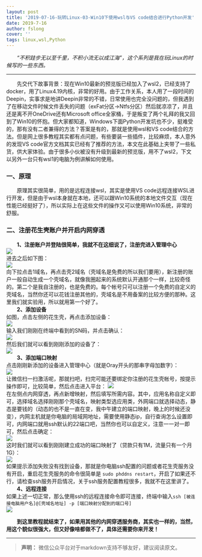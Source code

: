 ```yaml
---
layout: post
title: '2019-07-16-玩转Linux-03-Win10下使用wsl与VS code结合进行Python开发'
date: 2019-7-16
author: fslong
cover: ''
tags: linux,wsl,Python
---
```

  
&emsp;&emsp;*“不积跬步无以至千里，不积小流无以成江海”，这个系列是我在玩Linux的时候写的一些东西。*  
   

---
&emsp;&emsp;先交代下故事背景：现在Win10最新的预览版已经加入了wsl2，已经支持了docker，用了Linux4.19内核，非常的好用。由于工作关系，本人用了一段时间的Deepin，实事求是地讲Deepin非常的不错，日常使用也完全没问题的，但我遇到了在移动文件时候文件丢失的问题（exFat分区→Ntfs分区）然后就凉凉了，并且还是离不开OneDrive还有Microsoft office全家桶，于是叛变了两个礼拜的我又回到了Win10的怀抱。但大家都知道，Windows下面Python开发坑也不少，挺难受的，那有没有二者兼得的方法？答案是有的，那就是使用wsl和VS code结合的方法。但是网上很多教程其实都有点问题，有些要装一些插件，比较麻烦，本人意外的发现VS code官方文档其实已经有了推荐的方法，本文在此基础上夹带了一些私货，供大家体验。由于很多小伙被没有升级到最新的预览版，用不了wsl2，下文以另外一台只有wsl1的电脑为例讲解如何使用。  

### 一、原理  
 

&emsp;&emsp;原理其实很简单，用的是远程连接wsl，其实是使用VS code远程连接WSL进行开发，但是由于wsl本身就在本地，还可以跟Win10系统的本地文件交互（现在性能已经挺好了），所以实际上在这些文件的操作又可以使用Win10系统，非常的舒服。       

### 二、注册花生壳账户并开启内网穿透  

&emsp;&emsp;**1、注册账户并登陆很简单，我就不在这细说了，注册完进入管理中心**    
![](https://raw.githubusercontent.com/wiki/fslong520/blog/img/杂/2019.02.21/使用花生壳内网穿透远程访问deepin%20Linux/深度截图_选择区域_20190221132344.png)     
进去之后如下图：  
![](https://raw.githubusercontent.com/wiki/fslong520/blog/img/杂/2019.02.21/使用花生壳内网穿透远程访问deepin%20Linux/深度截图_选择区域_20190221132827.png)    
向下拉点击1域名，再点击壳2域名（壳域名是免费的所以我们要用），新注册的账户一般自动生成一个壳域名，就像我圈起来的系统默认开通那个一样，比较奇怪的。第二个是我自注册的，也是免费的。每个帐号只可以注册一个免费的自定义的壳域名，当然你还可以花钱注册其他的，壳域名是不用备案的比较方便的那种。这里我们就实验用，所以就用第一个好了。  
&emsp;&emsp;**2、添加设备**  
如图，点击左侧的花生壳，再点击添加设备：  
![](https://raw.githubusercontent.com/wiki/fslong520/blog/img/杂/2019.02.21/使用花生壳内网穿透远程访问deepin%20Linux/深度截图_选择区域_20190221133308.png)  
输入我们刚刚在终端中看到的SN码，并点击确认：  
![](https://raw.githubusercontent.com/wiki/fslong520/blog/img/杂/2019.02.21/使用花生壳内网穿透远程访问deepin%20Linux/深度截图_选择区域_20190221133341.png)    
然后我们就可以看到刚刚添加的设备了：  
![](https://raw.githubusercontent.com/wiki/fslong520/blog/img/杂/2019.02.21/使用花生壳内网穿透远程访问deepin%20Linux/深度截图_选择区域_20190221133539.png)  
&emsp;&emsp;**3、添加端口映射**  
点击刚刚新添加的设备进入管理中心（就是Oray开头的那串字母加数字）：  
![](https://raw.githubusercontent.com/wiki/fslong520/blog/img/杂/2019.02.21/使用花生壳内网穿透远程访问deepin%20Linux/深度截图_选择区域_20190221133610.png)  
让微信扫一扫激活呢，那就扫吧，扫完可能还要绑定你注册的花生壳帐号，按提示操作即可，比较简单，然后点击进入平台：
![](https://raw.githubusercontent.com/wiki/fslong520/blog/img/杂/2019.02.21/使用花生壳内网穿透远程访问deepin%20Linux/深度截图_选择区域_20190221133655.png)  
在左侧点内网穿透，再点新增映射，然后填写所需内容。其中，应用名称自定义即可，选择域名选择刚刚那个壳域名，映射类型选应用类，外网端口就选择动态，静态是要钱的（动态的也不是一直在变，我中午建立的端口映射，晚上的时候还没变），内网主机就是你电脑的局域网地址，需要使用静态ip，自行查询怎么设置即可，内网端口就用ssh默认的22端口吧，当然你也可以自定义，注意一一对一即可，然后点击确定：  
![](https://raw.githubusercontent.com/wiki/fslong520/blog/img/杂/2019.02.21/使用花生壳内网穿透远程访问deepin%20Linux/深度截图_选择区域_20190221134055.png)  
这时我们就可以看到刚刚建立成功的端口映射了（贷款只有1M，流量只有一个月1G）：  
![](https://raw.githubusercontent.com/wiki/fslong520/blog/img/杂/2019.02.21/使用花生壳内网穿透远程访问deepin%20Linux/深度截图_选择区域_20190221134526.png)  
如果提示添加失败没有找到设备，那就是你电脑ssh配置的问题或者花生壳服务没有开启，重启花生壳服务的命令很简单是 `sudo phddns restart`，开启了如果还不行，请检查ssh服务开启情况，关于ssh服务配置教程很多，我就不在这里讲了。  
&emsp;&emsp;**4、远程连接**  
如果上述一切正常，那么使用ssh的远程连接命令即可连接，终端中输入`ssh [被连接电脑用户名]@[壳域名地址] -p [端口映射分配到的端口号]`  
![](https://raw.githubusercontent.com/wiki/fslong520/blog/img/杂/2019.02.21/使用花生壳内网穿透远程访问deepin%20Linux/深度截图_deepin-terminal_20190221134934.png)


&emsp;&emsp;**到这里教程就结束了，如果用其他的内网穿透服务商，其实也一样的，当然，用这个貌似很强大，但又好像啥都做不了，具体还需要你来开发！**


---   
  
> **声明：**
> 微信公众平台对于markdown支持不够友好，建议阅读原文。